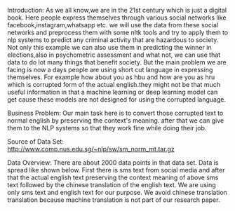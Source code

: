 Introduction:
As we all know,we are in the 21st century which is just a digital book.
Here people express themselves through various social networks like
facebook,instagram,whatsapp etc. we will use the data from these
social networks and preprocess them with some nltk tools and try to
apply them to nlp systems to predict any criminal activity that are
hazardous to society. Not only this example we can also use them in
predicting the winner in elections,also in psychometric assessment
and what not, we can use that data to do lot many things that benefit
society. But the main problem we are facing is now a days people are
using short cut language in expressing themselves. For example how
about you as hbu and how are you as hru which is corrupted form of
the actual english.they might not be that much useful information in
that a machine learning or deep learning model can get cause these
models are not designed for using the corrupted language.





Business Problem:
Our main task here is to convert those corrupted text to normal
english by preserving the context's meaning. after that we can give
them to the NLP systems so that they work fine while doing their job.





Source of Data Set:
http://www.comp.nus.edu.sg/~nlp/sw/sm_norm_mt.tar.gz




Data Overview:
There are about 2000 data points in that data set. Data is spread like
shown below. First there is sms text from social media and after that
the actual english text preserving the context meaning of above sms
text followed by the chinese translation of the english text. We are
using only sms text and english text for our purpose. We avoid chinese
translation translation because machine translation is not part of our
research paper.




